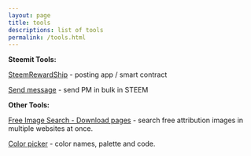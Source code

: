 ```yaml
---
layout: page
title: tools
descriptions: list of tools
permalink: /tools.html
---
```


**Steemit Tools:**

[SteemRewardShip](https://aschatria.github.io/steem/steemrewardship.html) - posting app / smart contract

[Send message](https://aschatria.github.io/steem/steem-pm.html) - send PM in bulk in STEEM

**Other Tools:**

[Free Image Search - Download pages](https://aschatria.github.io/steem/freedownloads.html) - search free attribution images in multiple websites at once. 

[Color picker](https://aschatria.github.io/extra/color-picker.html) - color names, palette and code.
